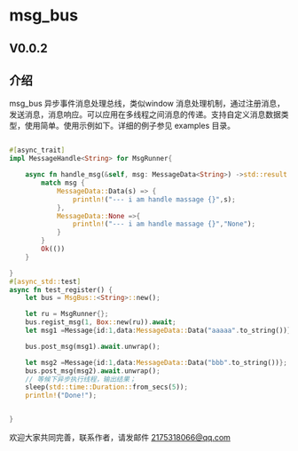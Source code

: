 
# msg_bus

## V0.0.2

## 介绍

msg_bus 异步事件消息处理总线，类似window 消息处理机制，通过注册消息，发送消息，消息响应。可以应用在多线程之间消息的传递。支持自定义消息数据类型，使用简单。使用示例如下。详细的例子参见 examples 目录。

```rust

#[async_trait]
impl MessageHandle<String> for MsgRunner{

    async fn handle_msg(&self, msg: MessageData<String>) ->std::result::Result<(),Box<dyn std::error::Error>>{
        match msg {
            MessageData::Data(s) => {
                println!("--- i am handle massage {}",s);
            },
            MessageData::None =>{
                println!("--- i am handle massage {}","None");
            }
        }
        Ok(())
    }

}
#[async_std::test]
async fn test_register() {
    let bus = MsgBus::<String>::new();

    let ru = MsgRunner{};
    bus.regist_msg(1, Box::new(ru)).await;
    let msg1 =Message{id:1,data:MessageData::Data("aaaaa".to_string())};

    bus.post_msg(msg1).await.unwrap();

    let msg2 =Message{id:1,data:MessageData::Data("bbb".to_string())};
    bus.post_msg(msg2).await.unwrap();
    // 等候下异步执行线程，输出结果；
    sleep(std::time::Duration::from_secs(5));
    println!("Done!");


}
```

欢迎大家共同完善，联系作者，请发邮件 2175318066@qq.com
